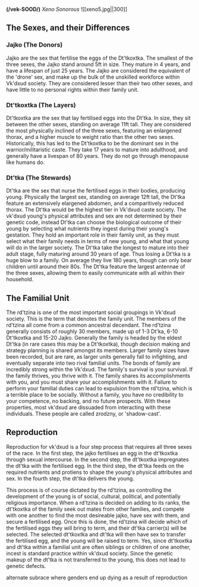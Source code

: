 **(/vek-SOOD/)**
*Xeno Sonorous*
![[xeno5.jpg||300]]

## The Sexes, and their Differences

### Jajko (The Donors)
Jajko are the sex that fertilise the eggs of the Dt'tkoxtka.
The smallest of the three sexes, the Jajko stand around 5ft in size. They mature in 4 years, and have a lifespan of just 25 years. The Jajko are considered the equivalent of the 'drone' sex, and make up the bulk of the unskilled workforce within Vk'dxud society. They are considered lesser than their two other sexes, and have little to no personal rights within their family unit.

### Dt'tkoxtka (The Layers)
Dt'tkoxtka are the sex that lay fertilised eggs into the Dt'tka.
In size, they sit between the other sexes, standing on average 11ft tall. They are considered the most physically inclined of the three sexes, featuring an enlargened thorax, and a higher muscle to weight ratio than the other two sexes. Historically, this has led to the Dt'tkoxtka to be the dominant sex in the warrior/militaristic caste. They take 17 years to mature into adulthood, and generally have a livespan of 80 years. They do not go through menopause like humans do.

### Dt'tka (The Stewards)
Dt'tka are the sex that nurse the fertilised eggs in their bodies, producing young.
Physically the largest sex, standing on average 12ft tall, the Dt'tka feature an extensively elargened abdomen, and a comparitively reduced thorax. The Dt'tka would be the highest tier in Vk'dxud caste society.
The vk'dxud young's physical attributes and sex are not determined by their genetic code, instead Dt'tka can choose the biological outcome of their young by selecting what nutrients they ingest during their young's gestation. They hold an important role in their family unit, as they must select what their family needs in terms of new young, and what that young will do in the larger society.
The Dt'tka take the longest to mature into their adult stage, fully maturing around 30 years of age. Thus losing a Dt'tka is a huge blow to a family. On average they live 180 years, though can only bear children until around their 80s.
The Dt'tka feature the largest antennae of the three sexes, allowing them to easily communicate with all within their household.

## The Familial Unit
The rd'tzina is one of the most important social groupings in Vk'dxud society. This is the term that denotes the family unit. The members of the rd'tzina all come from a common ancestral decendant.
The rd'tzina generally consists of roughly 30 members, made up of 1-3 Dt'ka, 6-10 Dt'tkoxtka and 15-20 Jajko. Generally the family is headed by the eldest Dt'tka (in rare cases this may be a Dt'tkoxtka), though decision making and strategy planning is shared amongst its members.
Larger family sizes have been recorded, but are rare, as larger units generally fall to infighting, and eventually separate into two rival familial units.
The bonds of family are incredibly strong within the Vk'dxud. The family's survival is your survival. If the family thrives, you thrive with it. The family shares its accomplishments with you, and you must share your accomplishments with it. Failure to perform your familial duties can lead to expulsion from the rd'tzina, which is a terrible place to be socially. Without a family, you have no credibility to your competence, no backing, and no future prospects. With these properties, most vk'dxud are dissuaded from interacting with these individuals. These people are called zrodzny, or 'shadow-cast'.

## Reproduction
Reproduction for vk'dxud is a four step process that requires all three sexes of the race.
In the first step, the jajko fertilises an egg in the dt'tkoxtka through sexual intercourse.
In the second step, the dt'tkoxtka impregnates the dt'tka with the fertilised egg.
In the third step, the dt'tka feeds on the required nutrients and protiens to shape the young's physical attributes and sex.
In the fourth step, the dt'tka delivers the young.

This process is of course dictated by the rd'tzina, as controlling the development of the young is of social, cultural, political, and potentially religious importance.
When a rd'tzina is decided on adding to its ranks, the dt'tkoxtka of the family seek out mates from other families, and compete with one another to find the most desireable jajko, have sex with them, and secure a fertilised egg. Once this is done, the rd'tzina will decide which of the fertilised eggs they will bring to term, and their dt'tka carrier(s) will be selected. The selected dt'tkoxtka and dt'tka will then have sex to transfer the fertilised egg, and the young will be raised to term.
Yes, since dt'tkoxtka and dt'tka within a familial unit are often siblings or children of one another, incest is standard practice within vk'dxud society. Since the genetic makeup of the dt'tka is not transferred to the young, this does not lead to genetic defects.


alternate subrace where genders end up dying as a result of reproduction